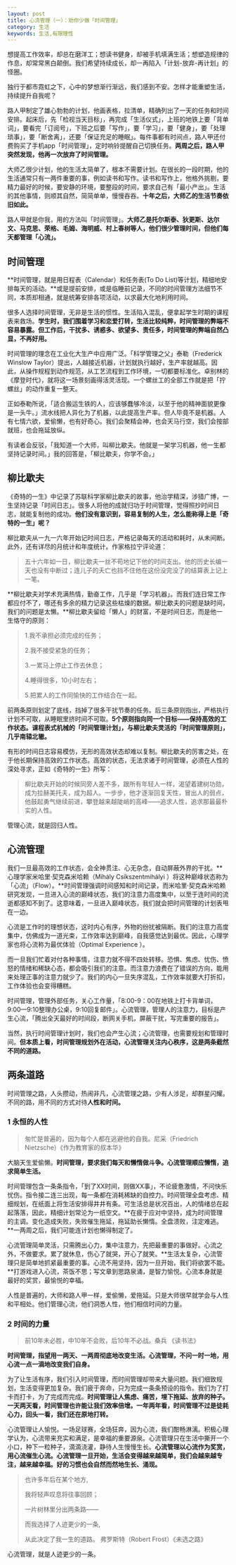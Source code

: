 ```yaml
---
layout: post
title: 心流管理（一）：劝你少做「时间管理」
category: 生活
keywords: 生活,有限理性
---
```


想提高工作效率，却总在磨洋工；想读书健身，却被手机填满生活；想塑造规律的作息，却常常黑白颠倒。我们希望持续成长，却一再陷入「计划-放弃-再计划」的怪圈。

独行于都市霓虹之下，心中的梦想渐行渐远，我们感到不安。怎样才能重塑生活，持续提升自我呢？

路人甲制定了雄心勃勃的计划，他画表格，拉清单，精确列出了一天的任务和时间安排。起床后，先「检视当天目标」，再完成「生活仪式」，上班的地铁上要「背单词」，要看完「订阅号」，下班之后要「写作」，要「学习」，要「健身」，要「处理琐事」，要「断舍离」，还要「保证充足的睡眠」。每件事都有时间点，路人甲还付费购买了手机app「时间管理」，定时响铃提醒自己切换任务。**两周之后，路人甲突然发现，他再一次放弃了时间管理。**

大师乙很少计划，他的生活太简单了，根本不需要计划。在很长的一段时期，他的生活通常只有一两件重要的事，例如读书和写作。读书和写作上，他格外挑剔，要精力最好的时候，要安静的环境，要整段的时间，要求自己有「最小产出」。生活的其他事情，则顺其自然，简简单单，慢慢吞吞。**十年之后，大师乙的生活节奏依旧如此。**

路人甲就是你我，用的方法叫「时间管理」。**大师乙是托尔斯泰、狄更斯、达尔文、马克思、荣格、毛姆、海明威、村上春树等人，他们很少管理时间，但他们每天都管理「心流」。**

##  时间管理

**时间管理，就是用日程表（Calendar）和任务表(To Do List)等计划，精细地安排每天的活动。**或是提前安排，或是临睡前记录，不同的时间管理方法细节不同，本质却相通，就是统筹安排各项活动，以求最大化地利用时间。

很多人选择时间管理，无非是生活的惯性。生活陷入混乱，便拿起学生时期的课程表来救场。**学生时，我们围着学习和恋爱打转，生活比较纯粹，时间管理的弊端不容易暴露。但工作后，干扰多、诱惑多、欲望多、责任多，时间管理的弊端自然凸显，不再好用。**

时间管理的理念在工业化大生产中应用广泛。「科学管理之父」泰勒（Frederick Winslow Taylor）提出，人越接近机器，计划就执行越好，生产率就越高。因此，从操作规程到动作规范，从工艺流程到工作环境，一切都要标准化。卓别林的《摩登时代》，就将这一场景刻画得活灵活现。一个螺丝工的全部工作就是把「拧螺丝」的动作重复一整天。

正如泰勒所说，「适合搬运生铁的人，应该够蠢够冷淡，以至于他的精神面貌更像是一头牛。」流水线把人异化为了机器，以此提高生产率。但人毕竟不是机器。人有七情六欲，爱偷懒，也有好奇心。我们会聚精会神，也会天马行空，我们会按部就班，也会拖延放纵。

有读者会反驳，「我知道一个大师，叫柳比歇夫。他就是一架学习机器，他一生都坚持记录时间。」我的回答是，「柳比歇夫，你学不会。」

## 柳比歇夫

《奇特的一生》中记录了苏联科学家柳比歇夫的故事，他治学精深，涉猎广博，一生坚持记录「时间日志」。很多人将他的成就归功于时间管理，觉得照抄时间日志，就能复制他的成功。**他们没有意识到，容易复制的人生，怎么能称得上是「奇特的一生」呢？**

柳比歇夫从一九一六年开始记时间日志，严格记录每天的活动和耗时，从未间断。此外，还有详尽的月统计和年度统计。作家格拉宁评论道：

> 五十六年如一日，柳比歇夫一丝不苟地记下他的时间支出。他的历史长编一天也没有中断过；连儿子的夭亡也挡不住他在这份没完没了的结算表上记上一笔。

**柳比歇夫对学术充满热情，勤奋工作，几乎是「学习机器」。而我们连日常工作都应付不了，哪还有多余的精力记录这些枯燥的数据。柳比歇夫的问题是缺时间，我们的问题是太懒。**柳比歇夫留给「懒人」的财富，不是时间日志，而是他一生恪守的原则：

> 1.我不承担必须完成的任务；
> 
> 2.我不接受紧急的任务；
> 
> 3.一累马上停止工作去休息；
> 
> 4.睡得很多，10小时左右；
> 
> 5.把累人的工作同愉快的工作结合在一起。

前两条原则划定了底线，挡掉了很多干扰节奏的任务。后三条原则指出，严格执行计划不可取，从睡眠里挤时间不可取。**5个原则指向同一个目标——保持高效的工作状态。课程表式机械的「时间管理计划」，与柳比歇夫灵活的「时间管理原则」，几乎南辕北辙。**

有形的时间日志容易模仿，无形的高效状态却难以复制。柳比歇夫的厉害之处，在于他长期保持高效的工作状态。高效的状态，无法求诸于时间管理，必须在人性的深处寻求，正如《奇特的一生》所写：

> 柳比歇夫开始的时候同旁人差不多，跟所有年轻人一样，渴望着建树功勋，成为拉赫美托夫，成为超人。一步步，他才逐渐回复天性，冒出人的弱点，他鼓起勇气继续前进，攀登越来越陡峭的高峰——追求人性，追求那最最朴实的人性。

管理心流，就是回归人性。

## 心流管理

我们一旦最高效的工作状态，会全神贯注、心无杂念，自动屏蔽外界的干扰。**心理学家米哈里·契克森米哈赖（Mihály Csíkszentmihályi ）将这种巅峰状态称为「心流」（Flow）。**时间管理强调时间感知和时间记录，而米哈里·契克森米哈赖研究发现，一旦进入心流的巅峰状态，我们的注意力高度集中，以至于连时间的流逝都感知不到了。这意味着，一旦进入巅峰状态，我们就会把时间管理的计划表甩在一边。

心流是工作时的理想状态，这时内心有序，外物的纷扰被隔断。我们的注意力高度集中，仿佛成为一道光束，工作效率达到巅峰，自我感觉达到最优。因此，心理学家也将心流称为最优体验（Optimal Experience ）。

而一旦我们忙着对付各种事情，注意力就不得不四处转移。恐惧、焦虑、忧伤、愤怒的情绪和稀缺心态，都会吸引我们的注意。而注意力浪费在了错误的方向，能用来处理正事的注意力就少了。我们的内心一旦失序混乱，工作效率就要大打折扣，工作体验也会变得糟糕。

时间管理，管理外部任务，关心工作量，「8:00-9：00在地铁上打卡背单词，9:00—9:10整理办公桌，9:10回复邮件」。心流管理，管理人的注意力，目标是产生心流，「腾出全天最好的时间段，断网关手机，屏蔽干扰，写完重要的报告」。

当然，执行时间管理计划时，我们也会产生心流；心流管理，也需要规划和管理时间。**但本质上看，时间管理规划外在活动，心流管理关注内心秩序，这是两条截然不同的道路。**


## 两条道路

时间管理之路，人头攒动，热闹非凡，心流管理之路，少有人涉足，却群星闪耀。不同的路，用不同的方式对待**人性和时间。**

### 1 永恒的人性

> 匆忙是普遍的，因为每个人都在逃避他的自我。尼采（Friedrich Nietzsche）《作为教育家的叔本华》

大脑天生爱偷懒。**时间管理，要求我们每天和懒惰做斗争。心流管理顺应懒惰，追求简单生活。**

时间管理包含一条条指令，「到了XX时间，则做XX事」，不论疲惫激情，不问快乐忧伤。指令接二连三出现，每一条都在消耗稀缺的自控力。时间管理全盘考虑、精细规划，在纸面上将生活安排得井井有条。可生活总是状况百出，人的情绪总在起起落落，因此，精细计划常沦为一纸空文。**在疲于应对中坚持，成为时间管理的主调。变化造成失败，失败催生拖延，拖延助长懒惰。全盘溃败，注定难逃。**一两周之后，我们可能连计划也懒得制定了。

心流管理简单灵活，只需腾出心力，集中注意力，先把最重要的事做好。心流之外，不做要求。累了就休息，伤心了就哭，开心了就笑。**生活太复杂，心流管理只是简单地抓紧最重要的事。心流不用坚持，因为一旦开始，我们将欲罢不能。**打游戏进入心流，茶饭不思；写文章到思路泉涌，是智力愉悦。心流本身就是最好的奖赏，最愉悦的幸福。

人性是普遍的，大师和路人甲一样，爱偷懒，爱拖延。只是大师很早就学会与人性和平相处。他们管理心流，他们洞悉人性，他们相信时间的力量。

### 2 时间的力量

> 前10年未必胜，中10年不会败，后10年不必战。桑兵 《读书法》

**时间管理，指望用一两天、一两周彻底地改变生活。心流管理，不问一时一地，用心流一点一滴地改变我们自身。**

为了让生活有序，我们引入时间管理，而时间管理却带来大量问题。我们细致规划，生活变得更加复杂。我们疲于奔命，只为完成一条条预设的指令。我们为了打卡而打卡，为了完成而完成。**时间管理让人焦虑、痛苦，埋下拖延、放弃的种子。一天两天看，时间管理也许能让我们效率倍增。一年两年看，时间管理不过是徒耗心力，回头一看，我们还在原地打转。**

心流管理让人愉悦。一场足球赛，全场狂奔，因为心流，我们酣畅淋漓。积极心理学认为，心流带来充实和满足，是幸福的重要源泉。心流管理只在生活中撕开一个小口，种下一粒种子，滴滴浇灌，静待人生慢慢生长。**心流管理以心流作为奖赏，用心流催生心流。心流管理一旦开始，生活会变得越来越简单，我们会越来越专注，越来越幸福。好的习惯也会自然而然地生长、涌现。**

> 也许多年后在某个地方,
> 
> 我将轻声叹息将往事回顾； 
> 
> 一片树林里分出两条路—— 
> 
> 而我选择了人迹更少的一条,
> 
> 从此决定了我一生的道路。 弗罗斯特（Robert Frost）《未选之路》

心流管理，就是人迹更少的一条。





